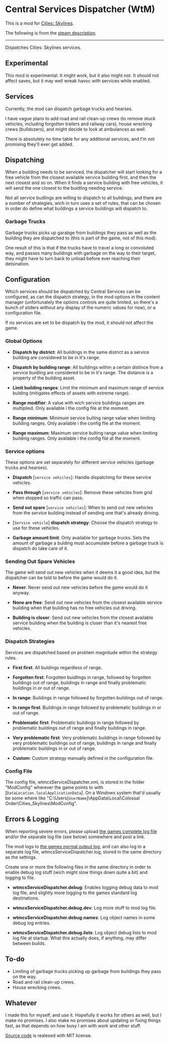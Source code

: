 # Central Services Dispatcher (WtM)

This is a mod for [Cities: Skylines](http://www.citiesskylines.com/).

The following is from the [steam description](http://steamcommunity.com/sharedfiles/filedetails/?id=512341354).

---------------------------------------------



Dispatches Cities: Skylines services.

## Experimental

This mod is experimental. It might work, but it also might not. It should not affect saves, but it may well wreak havoc with services while enabled.

## Services

Currently, the mod can dispatch garbage trucks and hearses.

I have vague plans to add road and rail clean-up crews (to remove stuck vehicles, including forgotten trailers and railway cars), house wrecking crews (bulldozers), and might decide to look at ambulances as well.

There is absolutely no time table for any additional services, and I'm not promising they'll ever get added.

## Dispatching

When a building needs to be serviced, the dispatcher will start looking for a free vehicle from the closest available service building first, and then the next closest and so on. When it finds a service building with free vehicles, it will send the one closest to the buidling needing service.

Not all service budlings are willing to dispatch to all buildings, and there are a number of strategies, wich in turn uses a set of rules, that can be chosen in order do define what buildings a service buildings will dispatch to.

### Garbage Trucks

Garbage trucks picks up garabge from buildings they pass as well as the building they are dispatched to (this is part of the game, not of this mod).

One result of this is that if the trucks have to travel a long or convoluted way, and passes many buildings with garbage on the way to their target, they might have to turn back to unload before ever reaching their detsination.

## Configuration

Which services should be dispatched by Central Services can be configured, as can the dispatch strategy, in the mod options in the content manager (unfortunately the options controls are quite limited, so there's a bunch of sliders without any display of the numeric values for now), or a configuration file.

If no services are set to be dispatch by the mod, it should not affect the game.

### Global Options

- **Dispatch by district**: 
  All buildings in the same district as a service building are considered to be in it's range.

- **Dispatch by building range**: 
  All buildings within a certain distince from a service buidling are considered to be in it's range. The distance is a property of the building asset.

- **Limit building ranges**: 
  Limit the minimum and maximum range of service bulding (mitigates effects of assets with extreme range).

- **Range modifier**: 
  A value with wich service buildings ranges are multiplied. Only available i the config file at the moment.

- **Range minimum**: 
  Minimum service bulting range value when limiting building ranges. Only available i the config file at the moment.

- **Range maximum**: 
  Maximum service bulting range value when limiting building ranges. Only available i the config file at the moment.

### Service options

These options are set separately for different service vehicles (garbage trucks and hearses).

- **Dispatch** [`service vehicles`]: 
  Handle dispatching for these service vehicles.

- **Pass through** [`service vehicles`]: 
  Remove these vehicles from grid when stopped so traffic can pass.

- **Send out spare** [`service vehicles`]: 
  When to send out new vehicles from the service building instead of sending one that's already driving. 

- [`Service vehicle`] **dispatch strategy**: 
  Choose the dispatch strategy to use for these vehicles.

- **Garbage amount limit**: 
  Only available for garbage trucks. Sets the amount of garbage a bulding must accumulate before a garbage truck is dispatch do take care of it.

### Sending Out Spare Vehicles

The game will send out new vehicles when it deems it a good idea, but the dispatcher can be told to before the game would do it.

- **Never**: 
  Never send out new vehicles before the game would do it anyway.

- **None are free**: 
  Send out new vehicles from the closest available service building when that building has no free vehicles out driving.

- **Building is closer**: 
  Send out new vehicles from the closest available service building when the building is closer than it's nearest free vehicles.

### Dispatch Strategies

Services are dispatched based on problem magnitude within the strategy rules.

- **First first**: 
  All buldings regardless of range.

- **Forgotten first**: 
  Forgotten buidlings in range, followed by forgotten buildings out of range, buildings in range and finally problematic buildings in or out of range.

- **In range**: 
  Buildings in range followed by forgotten buildings out of range.

- **In range first**: 
  Buildings in range followed by problematic buildings in or out of range.

- **Problematic first**: 
  Problematic buildings in range followed by problematic buildings out of range and finally buildings in range.

- **Very problematic first**: 
  Very problematic buildings in range followed by very problematic buildings out of range, buildings in range and finally problematic buildings in or out of range.

- **Custom**: 
  Custom strategy manually defined in the configuration file.

### Config File

The config file, wtmcsServiceDispatcher.xml, is stored in the folder "ModConfig" wherever the game points to with [`DataLocation.localApplicationData`]. On a Windows system that'd usually be some where like "C:\Users\[`UserName`]\AppData\Local\Colossal Order\Cities\_Skylines\ModConfig".

## Errors & Logging

When reporting severe errors, please upload [the games complete log file](http://steamcommunity.com/sharedfiles/filedetails/?id=463645931) and/or the separate log file (see below) somewhere and post a link.

The mod logs to [the games normal output log](http://steamcommunity.com/sharedfiles/filedetails/?id=463645931), and can also log to a separate log file, wtmcsServiceDispatcher.log, stored in the same directory as the settings.

Create one or more the following files in the same directory in order to enable debug log stuff (wich might slow things down quite a bit) and logging to file.

- **wtmcsServiceDispatcher.debug**: 
  Enables logging debug data to mod log file, and slightly more logging to the games standard log destinations.

- **wtmcsServiceDispatcher.debug.dev**: 
  Log more stuff to mod log file.

- **wtmcsServiceDispatcher.debug.names**: 
  Log object names in some debug log entries.

- **wtmcsServiceDispatcher.debug.lists**: 
  Log object debug lists to mod log file at startup. What this actually does, if anything, may differ between builds.

## To-do

- Limiting of garbage trucks picking up garbage from buildings they pass on the way.
- Road and rail clean-up crews.
- House wrecking crews.

## Whatever

I made this for myself, and use it. Hopefully it works for others as well, but I make no promises.
I also make no promises about updating or fixing things fast, as that depends on how busy I am with work and other stuff.

[Source code](https://github.com/DinkyToyz/wtmcsServiceDispatcher) is realesed with MIT license.